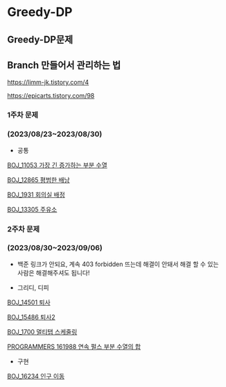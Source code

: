 # Greedy-DP

## Greedy-DP문제

## Branch 만들어서 관리하는 법

https://limm-jk.tistory.com/4

https://epicarts.tistory.com/98

### 1주차 문제
### (2023/08/23~2023/08/30)

- 공통

[BOJ_11053 가장 긴 증가하는 부분 수열](https://www.acmicpc.net/problem/11053)

[BOJ_12865 평범한 배낭](https://www.acmicpc.net/problem/12865)

[BOJ_1931 회의실 배정](https://www.acmicpc.net/problem/1931)

[BOJ_13305 주유소](https://www.acmicpc.net/problem/13305)


### 2주차 문제
### (2023/08/30~2023/09/06)

- 백준 링크가 안되요, 계속 403 forbidden 뜨는데 해결이 안돼서 해결 할 수 있는 사람은 해결해주셔도 됩니다!

- 그리디, 디피

[BOJ_14501 퇴사](https://www.acmicpc.net/problem/14501)

[BOJ_15486 퇴사2](https://www.acmicpc.net/problem/15486)

[BOJ_1700 멀티탭 스케줄링](https://www.acmicpc.net/problem/1700)

[PROGRAMMERS 161988 연속 펄스 부분 수열의 합](https://school.programmers.co.kr/learn/courses/30/lessons/161988)

- 구현

[BOJ_16234 인구 이동](https://www.acmicpc.net/problem/16234)
